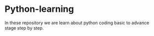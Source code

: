 # Python-learning
In these repository we are learn about python coding basic to advance stage step by step. 

